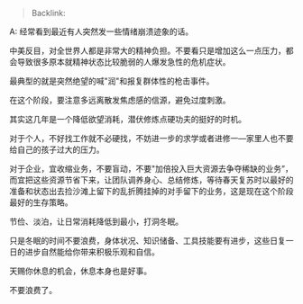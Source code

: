 > Backlink: 

A: 经常看到最近有人突然发一些情绪崩溃迹象的话。

中美反目，对全世界人都是非常大的精神负担。不要看只是增加这么一点压力，都会导致很多原本就精神状态比较脆弱的人爆发急性的危机症状。

最典型的就是突然绝望的喊"润"和报复群体性的枪击事件。

在这个阶段，要注意多远离散发焦虑感的信源，避免过度刺激。

其实这几年是一个降低欲望消耗，潜伏修炼点硬功夫的挺好的时机。

对于个人，不好找工作就不必硬找，不妨进一步的求学或者进修一—家里人也不要给自己的孩子过大的压力。

对于企业，宜收缩业务，不要盲动，不要"加倍投入巨大资源去争夺稀缺的业务”，而宜把这些资源节省下来，让团队调养身心、总结修炼，等待春天复苏时以最好的准备和状态出去捡沙滩上留下的乱折腾挂掉的对手留下的业务，这是现在这个阶段最好的生存策略。

节俭、淡泊，让日常消耗降低到最小，打洞冬眠。

只是冬眠的时间不要浪费，身体状况、知识储备、工具技能要有进步，这些日复一日的进步自然能给你带来积极乐观和自信。

天赐你休息的机会，休息本身也是好事。

不要浪费了。

